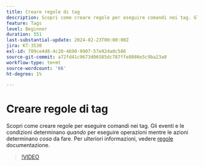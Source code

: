 ```yaml
---
title: Creare regole di tag
description: Scopri come creare regole per eseguire comandi nei tag. Gli eventi e le condizioni determinano *quando* eseguire determinate operazioni mentre le azioni determinano *cosa* eseguire.
feature: Tags
level: Beginner
duration: 551
last-substantial-update: 2024-02-23T00:00:00Z
jira: KT-3530
exl-id: 789ce4d8-4c20-4690-9907-57e924a0c586
source-git-commit: a72fd41c9673d06585dc787ffe8086e5c9ba23a0
workflow-type: tm+mt
source-wordcount: '66'
ht-degree: 1%

---
```


# Creare regole di tag

Scopri come creare regole per eseguire comandi nei tag. Gli eventi e le condizioni determinano *quando* per eseguire operazioni mentre le azioni determinano *cosa* da fare. Per ulteriori informazioni, vedere [regole](https://experienceleague.adobe.com/docs/experience-platform/tags/ui/rules.html?lang=it) documentazione.

>[!VIDEO](https://video.tv.adobe.com/v/28730/?learn=on)
